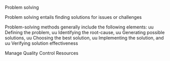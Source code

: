 Problem solving

Problem solving entails finding solutions for issues or challenges

Problem-solving methods generally include 
the following elements:
uu Defining the problem,
uu Identifying the root-cause,
uu Generating possible solutions,
uu Choosing the best solution,
uu Implementing the solution, and
uu Verifying solution effectiveness



Manage Quality
Control Resources

